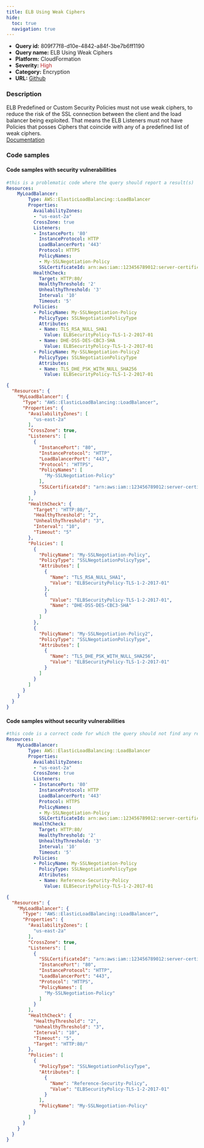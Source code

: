 ```yaml
---
title: ELB Using Weak Ciphers
hide:
  toc: true
  navigation: true
---
```


<style>
  .highlight .hll {
    background-color: #ff171742;
  }
  .md-content {
    max-width: 1100px;
    margin: 0 auto;
  }
</style>

-   **Query id:** 809f77f8-d10e-4842-a84f-3be7b6ff1190
-   **Query name:** ELB Using Weak Ciphers
-   **Platform:** CloudFormation
-   **Severity:** <span style="color:#bb2124">High</span>
-   **Category:** Encryption
-   **URL:** [Github](https://github.com/Checkmarx/kics/tree/master/assets/queries/cloudFormation/aws/elb_using_weak_ciphers)

### Description
ELB Predefined or Custom Security Policies must not use weak ciphers, to reduce the risk of the SSL connection between the client and the load balancer being exploited. That means the ELB Listeners must not have Policies that posses Ciphers that coincide with any of a predefined list of weak ciphers.<br>
[Documentation](https://docs.aws.amazon.com/AWSCloudFormation/latest/UserGuide/aws-properties-ec2-elb.html)

### Code samples
#### Code samples with security vulnerabilities
```yaml title="Positive test num. 1 - yaml file" hl_lines="34 27 29"
#this is a problematic code where the query should report a result(s)
Resources:
    MyLoadBalancer:
        Type: AWS::ElasticLoadBalancing::LoadBalancer
        Properties:
          AvailabilityZones:
          - "us-east-2a"
          CrossZone: true
          Listeners:
          - InstancePort: '80'
            InstanceProtocol: HTTP
            LoadBalancerPort: '443'
            Protocol: HTTPS
            PolicyNames:
            - My-SSLNegotiation-Policy
            SSLCertificateId: arn:aws:iam::123456789012:server-certificate/my-server-certificate
          HealthCheck:
            Target: HTTP:80/
            HealthyThreshold: '2'
            UnhealthyThreshold: '3'
            Interval: '10'
            Timeout: '5'
          Policies:
          - PolicyName: My-SSLNegotiation-Policy
            PolicyType: SSLNegotiationPolicyType
            Attributes:
            - Name: TLS_RSA_NULL_SHA1
              Value: ELBSecurityPolicy-TLS-1-2-2017-01
            - Name: DHE-DSS-DES-CBC3-SHA
              Value: ELBSecurityPolicy-TLS-1-2-2017-01
          - PolicyName: My-SSLNegotiation-Policy2
            PolicyType: SSLNegotiationPolicyType
            Attributes:
            - Name: TLS_DHE_PSK_WITH_NULL_SHA256
              Value: ELBSecurityPolicy-TLS-1-2-2017-01
```
```json title="Positive test num. 2 - json file" hl_lines="40 49 35"
{
  "Resources": {
    "MyLoadBalancer": {
      "Type": "AWS::ElasticLoadBalancing::LoadBalancer",
      "Properties": {
        "AvailabilityZones": [
          "us-east-2a"
        ],
        "CrossZone": true,
        "Listeners": [
          {
            "InstancePort": "80",
            "InstanceProtocol": "HTTP",
            "LoadBalancerPort": "443",
            "Protocol": "HTTPS",
            "PolicyNames": [
              "My-SSLNegotiation-Policy"
            ],
            "SSLCertificateId": "arn:aws:iam::123456789012:server-certificate/my-server-certificate"
          }
        ],
        "HealthCheck": {
          "Target": "HTTP:80/",
          "HealthyThreshold": "2",
          "UnhealthyThreshold": "3",
          "Interval": "10",
          "Timeout": "5"
        },
        "Policies": [
          {
            "PolicyName": "My-SSLNegotiation-Policy",
            "PolicyType": "SSLNegotiationPolicyType",
            "Attributes": [
              {
                "Name": "TLS_RSA_NULL_SHA1",
                "Value": "ELBSecurityPolicy-TLS-1-2-2017-01"
              },
              {
                "Value": "ELBSecurityPolicy-TLS-1-2-2017-01",
                "Name": "DHE-DSS-DES-CBC3-SHA"
              }
            ]
          },
          {
            "PolicyName": "My-SSLNegotiation-Policy2",
            "PolicyType": "SSLNegotiationPolicyType",
            "Attributes": [
              {
                "Name": "TLS_DHE_PSK_WITH_NULL_SHA256",
                "Value": "ELBSecurityPolicy-TLS-1-2-2017-01"
              }
            ]
          }
        ]
      }
    }
  }
}

```


#### Code samples without security vulnerabilities
```yaml title="Negative test num. 1 - yaml file"
#this code is a correct code for which the query should not find any result
Resources:
    MyLoadBalancer:
        Type: AWS::ElasticLoadBalancing::LoadBalancer
        Properties:
          AvailabilityZones:
          - "us-east-2a"
          CrossZone: true
          Listeners:
          - InstancePort: '80'
            InstanceProtocol: HTTP
            LoadBalancerPort: '443'
            Protocol: HTTPS
            PolicyNames:
            - My-SSLNegotiation-Policy
            SSLCertificateId: arn:aws:iam::123456789012:server-certificate/my-server-certificate
          HealthCheck:
            Target: HTTP:80/
            HealthyThreshold: '2'
            UnhealthyThreshold: '3'
            Interval: '10'
            Timeout: '5'
          Policies:
          - PolicyName: My-SSLNegotiation-Policy
            PolicyType: SSLNegotiationPolicyType
            Attributes:
            - Name: Reference-Security-Policy
              Value: ELBSecurityPolicy-TLS-1-2-2017-01
```
```json title="Negative test num. 2 - json file"
{
  "Resources": {
    "MyLoadBalancer": {
      "Type": "AWS::ElasticLoadBalancing::LoadBalancer",
      "Properties": {
        "AvailabilityZones": [
          "us-east-2a"
        ],
        "CrossZone": true,
        "Listeners": [
          {
            "SSLCertificateId": "arn:aws:iam::123456789012:server-certificate/my-server-certificate",
            "InstancePort": "80",
            "InstanceProtocol": "HTTP",
            "LoadBalancerPort": "443",
            "Protocol": "HTTPS",
            "PolicyNames": [
              "My-SSLNegotiation-Policy"
            ]
          }
        ],
        "HealthCheck": {
          "HealthyThreshold": "2",
          "UnhealthyThreshold": "3",
          "Interval": "10",
          "Timeout": "5",
          "Target": "HTTP:80/"
        },
        "Policies": [
          {
            "PolicyType": "SSLNegotiationPolicyType",
            "Attributes": [
              {
                "Name": "Reference-Security-Policy",
                "Value": "ELBSecurityPolicy-TLS-1-2-2017-01"
              }
            ],
            "PolicyName": "My-SSLNegotiation-Policy"
          }
        ]
      }
    }
  }
}

```
